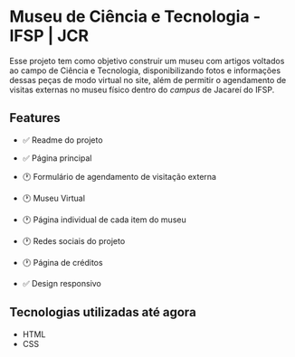 # Museu de Ciência e Tecnologia - IFSP | JCR

Esse projeto tem como objetivo construir um museu com artigos voltados ao campo de Ciência e Tecnologia, disponibilizando fotos e informações dessas peças de modo virtual no site, além de permitir o agendamento de visitas externas no museu físico dentro do *campus* de Jacareí do IFSP.

## Features

 - ✅ Readme do projeto

 - ✅ Página principal
 - 🕐 Formulário de agendamento de visitação externa
 - 🕐 Museu Virtual
 - 🕐 Página individual de cada item do museu
 - 🕐 Redes sociais do projeto
 - 🕐 Página de créditos
 - ✅ Design responsivo

## Tecnologias utilizadas até agora

- HTML
- CSS